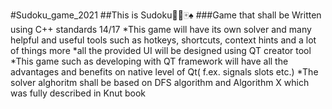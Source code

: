 #Sudoku_game_2021
##This is Sudoku🎲🎰🀄♠
###Game that shall be Written using C++ standards 14/17
*This game will have its own solver and many helpful and useful tools such as hotkeys, shortcuts, context hints and a lot of things more
*all the provided UI will be designed using QT creator tool  
*This game such as developing with QT framework will have all  the advantages and benefits on native level of Qt( f.ex. signals slots etc.) 
*The solver alghoritm shall be based on DFS algorithm and Algorithm X which was fully described in Knut book
